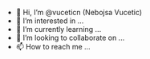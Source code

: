 - 👋 Hi, I’m @vuceticn (Nebojsa Vucetic)
- 👀 I’m interested in ...
- 🌱 I’m currently learning ...
- 💞️ I’m looking to collaborate on ...
- 📫 How to reach me ...

<!---
vuceticn/vuceticn is a ✨ special ✨ repository because its `README.md` (this file) appears on your GitHub profile.
You can click the Preview link to take a look at your changes.
--->
